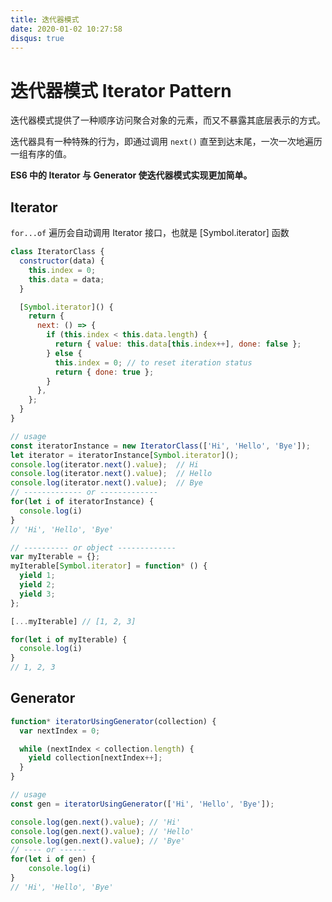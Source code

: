 ```yaml
---
title: 迭代器模式
date: 2020-01-02 10:27:58
disqus: true
---
```


# 迭代器模式 Iterator Pattern

迭代器模式提供了一种顺序访问聚合对象的元素，而又不暴露其底层表示的方式。

迭代器具有一种特殊的行为，即通过调用 `next()` 直至到达末尾，一次一次地遍历一组有序的值。

**ES6 中的 Iterator 与 Generator 使迭代器模式实现更加简单。**

## Iterator
`for...of` 遍历会自动调用 Iterator 接口，也就是 [Symbol.iterator] 函数

```javascript
class IteratorClass {
  constructor(data) {
    this.index = 0;
    this.data = data;
  }

  [Symbol.iterator]() {
    return {
      next: () => {
        if (this.index < this.data.length) {
          return { value: this.data[this.index++], done: false };
        } else {
          this.index = 0; // to reset iteration status
          return { done: true };
        }
      },
    };
  }
}

// usage
const iteratorInstance = new IteratorClass(['Hi', 'Hello', 'Bye']);
let iterator = iteratorInstance[Symbol.iterator]();
console.log(iterator.next().value);  // Hi
console.log(iterator.next().value);  // Hello
console.log(iterator.next().value);  // Bye
// ------------- or -------------
for(let i of iteratorInstance) {
  console.log(i)
}
// 'Hi', 'Hello', 'Bye'

// ---------- or object -------------
var myIterable = {};
myIterable[Symbol.iterator] = function* () {
  yield 1;
  yield 2;
  yield 3;
};

[...myIterable] // [1, 2, 3]

for(let i of myIterable) {
  console.log(i)
}
// 1, 2, 3
```

## Generator

```javascript
function* iteratorUsingGenerator(collection) {
  var nextIndex = 0;

  while (nextIndex < collection.length) {
    yield collection[nextIndex++];
  }
}

// usage
const gen = iteratorUsingGenerator(['Hi', 'Hello', 'Bye']);

console.log(gen.next().value); // 'Hi'
console.log(gen.next().value); // 'Hello'
console.log(gen.next().value); // 'Bye'
// ---- or ------
for(let i of gen) {
	console.log(i)
}
// 'Hi', 'Hello', 'Bye'
```

